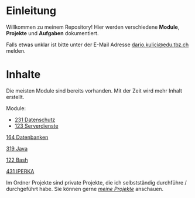 # Einleitung

Willkommen zu meinem Repository! Hier werden verschiedene **Module**, **Projekte** und **Aufgaben** dokumentiert. 

Falls etwas unklar ist bitte unter der E-Mail Adresse dario.kulici@edu.tbz.ch melden. 

# Inhalte

Die meisten Module sind bereits vorhanden. Mit der Zeit wird mehr Inhalt erstellt. 

Module: 

- [231 Datenschutz](01_Module/01_M231_Datenschutz/README)
- [123 Serverdienste](01_Module/02_M123_Serverdienste/README)

[164 Datenbanken](01_Module/04_M164_Datenbanken/README)

[319 Java](01_Module/03_M319_Java/README)

[122 Bash](01_Module/06_M122_Bash/README)

[431 IPERKA](01_Module/05_M431_IPERKA/README)

Im Ordner Projekte sind private Projekte, die ich selbstständig durchführe / durchgeführt habe. Sie können gerne *[meine Projekte](02_Projekte/README.md)* anschauen.
